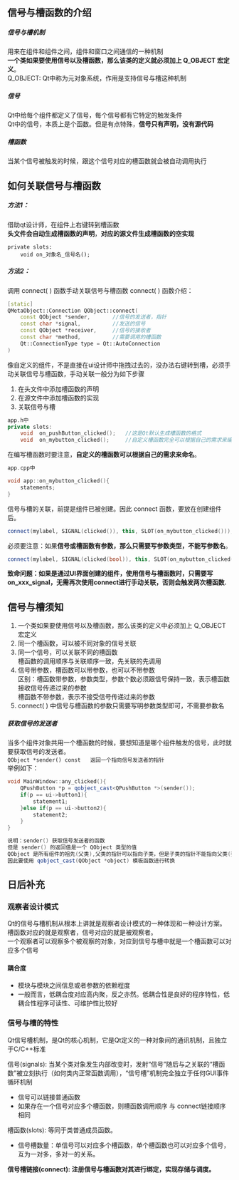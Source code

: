 ## 信号与槽函数的介绍
##### 信号与槽机制
用来在组件和组件之间，组件和窗口之间通信的一种机制          
**一个类如果要使用信号以及槽函数，那么该类的定义就必须加上 Q_OBJECT 宏定义**。          
Q_OBJECT: Qt中称为元对象系统，作用是支持信号与槽这种机制          

##### 信号
Qt中给每个组件都定义了信号，每个信号都有它特定的触发条件          
Qt中的信号，本质上是个函数。但是有点特殊，**信号只有声明，没有源代码**          

##### 槽函数
当某个信号被触发的时候，跟这个信号对应的槽函数就会被自动调用执行          

## 如何关联信号与槽函数
##### 方法1：
借助qt设计师，在组件上右键转到槽函数          
**头文件会自动生成槽函数的声明**，**对应的源文件生成槽函数的空实现**          
```
private slots:
	void on_对象名_信号名();
```
##### 方法2：
调用 connect( ) 函数手动关联信号与槽函数
connect( ) 函数介绍：
```c++
[static] 
QMetaObject::Connection QObject::connect(
	const QObject *sender,       //信号的发送者，指针
	const char *signal,          //发送的信号
	const QObject *receiver,     //信号的接收者
	const char *method,          //需要调用的槽函数
	Qt::ConnectionType type = Qt::AutoConnection
)
```

像自定义的组件，不是直接在ui设计师中拖拽过去的，没办法右键转到槽，必须手动关联信号与槽函数，手动关联一般分为如下步骤          
1. 在头文件中添加槽函数的声明          
2. 在源文件中添加槽函数的实现          
3. 关联信号与槽          
```c++
app.h中
private slots:
	void  on_pushButton_clicked();   //这是Qt默认生成槽函数的格式
	void  on_mybutton_clicked();     //自定义槽函数完全可以根据自己的需求来编写槽函数
```
在编写槽函数时要注意，**自定义的槽函数可以根据自己的需求来命名**。          
```c++
app.cpp中

void app::on_mybutton_clicked(){
	statements;
}
```
信号与槽的关联，前提是组件已被创建。因此 connect 函数，要放在创建组件后。          
```c++
connect(mylabel, SIGNAL(clicked()), this, SLOT(on_mybutton_clicked()));
```
必须要注意：如果**信号或槽函数有参数，那么只需要写参数类型，不能写参数名**。
```c++
connect(mylabel, SIGNAL(clicked(bool)), this, SLOT(on_mybutton_clicked(bool)));
```
**致命问题：如果是通过UI界面创建的组件，使用信号与槽函数时，只需要写on_xxx_signal，无需再次使用connect进行手动关联，否则会触发两次槽函数.**

## 信号与槽须知
1. 一个类如果要使用信号以及槽函数，那么该类的定义中必须加上 Q_OBJECT 宏定义          
2. 同一个槽函数，可以被不同对象的信号关联          
3. 同一个信号，可以关联不同的槽函数          
    槽函数的调用顺序与关联顺序一致，先关联的先调用          
4. 信号带参数，槽函数可以带参数，也可以不带参数          
    区别：槽函数带参数，参数类型，参数个数必须跟信号保持一致，表示槽函数接收信号传递过来的参数          
    槽函数不带参数，表示不接受信号传递过来的参数          
5. connect( ) 中信号与槽函数的参数只需要写明参数类型即可，不需要参数名          

##### 获取信号的发送者
当多个组件对象共用一个槽函数的时候，要想知道是哪个组件触发的信号，此时就要获取信号的发送者。          
`QObject *sender() const   返回一个指向信号发送者的指针`          
举例如下：          
```c++
void MainWindow::any_clicked(){
	QPushButton *p = qobject_cast<QPushButton *>(sender());
	if(p == ui->button1){
		statement1;
	}else if(p == ui->button2){
		statement2;
	}
}

说明：sender() 获取信号发送者的函数
但是 sender() 的返回值是一个 QObject 类型的值
QObject 是所有组件的祖先(父类),父类的指针可以指向子类，但是子类的指针不能指向父类(要强转)
因此要使用 qobject_cast(QObject *object) 模板函数进行转换
```


## 日后补充
### 观察者设计模式
Qt的信号与槽机制从根本上讲就是观察者设计模式的一种体现和一种设计方案。          
槽函数对应的就是观察者，信号对应的就是被观察者。          
一个观察者可以观察多个被观察的对象，对应到信号与槽中就是一个槽函数可以对应多个信号          

#### 耦合度
- 模块与模块之间信息或者参数的依赖程度          
- 一般而言，低耦合度对应高内聚，反之亦然。低耦合性是良好的程序特性，低耦合性程序可读性、可维护性比较好          


### 信号与槽的特性
Qt信号槽机制，是Qt的核心机制，它是Qt定义的一种对象间的通讯机制，且独立于C/C++标准          

信号(signals): 当某个类对象发生内部改变时，发射“信号”随后与之关联的“槽函数”被立刻执行（如何类内正常函数调用），“信号槽”机制完全独立于任何GUI事件循环机制          
-  信号可以链接普通函数          
-  如果存在一个信号对应多个槽函数，则槽函数调用顺序 与 connect链接顺序 相同          

槽函数(slots): 等同于类普通成员函数。          
-  信号槽数量：单信号可以对应多个槽函数，单个槽函数也可以对应多个信号，互为一对多，多对一的关系。          

**信号槽链接(connect): 注册信号与槽函数对其进行绑定，实现存储与调度。**          
